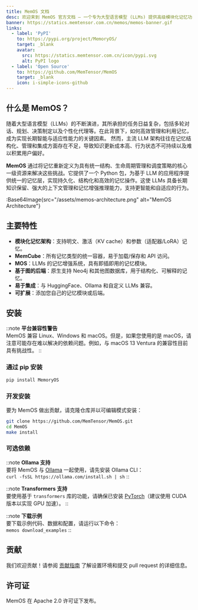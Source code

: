 ```yaml
---
title: MemOS 文档
desc: 欢迎来到 MemOS 官方文档 – 一个专为大型语言模型 (LLMs) 提供高级模块化记忆功能的 Python 包。
banner: https://statics.memtensor.com.cn/memos/memos-banner.gif
links:
  - label: 'PyPI'
    to: https://pypi.org/project/MemoryOS/
    target: _blank
    avatar:
      src: https://statics.memtensor.com.cn/icon/pypi.svg
      alt: PyPI logo
  - label: 'Open Source'
    to: https://github.com/MemTensor/MemOS
    target: _blank
    icon: i-simple-icons-github
---
```


## 什么是 MemOS？

随着大型语言模型（LLMs）的不断演进，其所承担的任务日益复杂，包括多轮对话、规划、决策制定以及个性化代理等。在此背景下，如何高效管理和利用记忆，成为实现长期智能与适应性能力的关键因素。
然而，主流 LLM 架构往往在记忆结构化、管理和集成方面存在不足，导致知识更新成本高、行为状态不可持续以及难以积累用户偏好。

**MemOS** 通过将记忆重新定义为具有统一结构、生命周期管理和调度策略的核心一级资源来解决这些挑战。它提供了一个 Python 包，为基于 LLM 的应用程序提供统一的记忆层，实现持久化、结构化和高效的记忆操作。这使 LLMs 具备长期知识保留、强大的上下文管理和记忆增强推理能力，支持更智能和自适应的行为。

:Base64Image{src="/assets/memos-architecture.png" alt="MemOS Architecture"}

## 主要特性

- **模块化记忆架构**：支持明文、激活（KV cache）和参数（适配器/LoRA）记忆。
- **MemCube**：所有记忆类型的统一容器，易于加载/保存和 API 访问。
- **MOS**：LLMs 的记忆增强系统，具有即插即用的记忆模块。
- **基于图的后端**：原生支持 Neo4j 和其他图数据库，用于结构化、可解释的记忆。
- **易于集成**：与 HuggingFace、Ollama 和自定义 LLMs 兼容。
- **可扩展**：添加您自己的记忆模块或后端。


## 安装

::note
**平台兼容性警告**<br>MemOS 兼容 Linux、Windows 和 macOS。但是，如果您使用的是 macOS，请注意可能存在难以解决的依赖问题。例如，与 macOS 13 Ventura 的兼容性目前具有挑战性。
::

### 通过 pip 安装

```bash
pip install MemoryOS
```

### 开发安装

要为 MemOS 做出贡献，请克隆仓库并以可编辑模式安装：

```bash
git clone https://github.com/MemTensor/MemOS.git
cd MemOS
make install
```

### 可选依赖

::note
**Ollama 支持**<br>要将 MemOS 与 [Ollama](https://ollama.com/) 一起使用，请先安装 Ollama CLI：<br>`curl -fsSL https://ollama.com/install.sh | sh`
::

::note
**Transformers 支持**<br>要使用基于 `transformers` 库的功能，请确保已安装 [PyTorch](https://pytorch.org/get-started/locally/)（建议使用 CUDA 版本以实现 GPU 加速）。
::

::note
**下载示例**<br>要下载示例代码、数据和配置，请运行以下命令：<br>`memos download_examples`
::

## 贡献

我们欢迎贡献！请参阅 [贡献指南](/contribution/overview) 了解设置环境和提交 pull request 的详细信息。

## 许可证

MemOS 在 Apache 2.0 许可证下发布。
